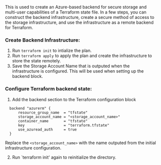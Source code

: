 This is used to create an Azure-based backend for secure storage and multi-user capabilities of a Terraform state file.
In a few steps, you can construct the backend infrastructure, create a secure method of access to the storage infrastructure, and use the infrastructure as a remote backend for Terraform.

### Create Backend Infrastructure:

1. Run `terraform init` to intialize the plan.
2. Run `terraform apply` to apply the plan and create the infrastructure to store the state remotely.
3. Save the Storage Account Name that is outputed when the infrastructure is configured. This will be used when setting up the backend block.

### Configure Terraform backend state: 
1. Add the backend section to the Terraform configuration block

```
  backend "azurerm" {
      resource_group_name  = "tfstate"
      storage_account_name = "<storage_account_name>"
      container_name       = "tfstate"
      key                  = "terraform.tfstate"
      use_azuread_auth     = true
  }
```
Replace the `<storage_account_name>` with the name outputed from the initial infrastructure configuration.

2. Run `terraform init' again to reinitialize the directory.
